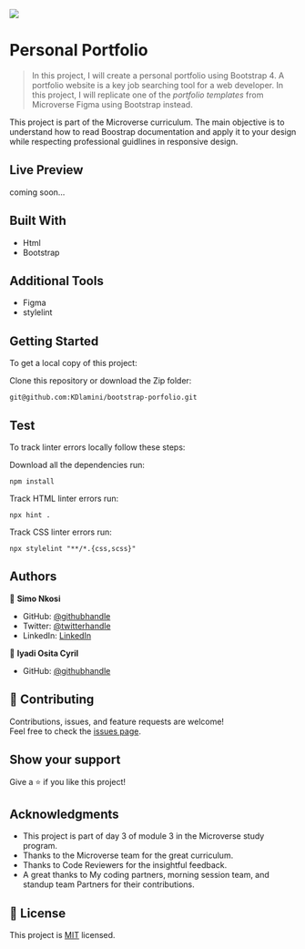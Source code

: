 ![](https://img.shields.io/badge/Microverse-blueviolet)

# Personal Portfolio

> In this project, I will create a personal portfolio using Bootstrap 4. A portfolio website is a key job searching tool for a web developer. In this project, I will replicate one of the *portfolio templates* from Microverse Figma using Bootstrap instead.

This project is part of the Microverse curriculum. The main objective is to understand how to read Boostrap documentation and apply it to your design while respecting professional guidlines in responsive design.

## Live Preview
coming soon...

## Built With

- Html
- Bootstrap

## Additional Tools

- Figma
- stylelint

## Getting Started

To get a local copy of this project:

Clone this repository or download the Zip folder:
```
git@github.com:KDlamini/bootstrap-porfolio.git
```  

## Test
To track linter errors locally follow these steps:  

Download all the dependencies run:
```
npm install
```
Track HTML linter errors run:
```
npx hint .
```
Track CSS linter errors run:
```
npx stylelint "**/*.{css,scss}"
```

## Authors

👤 **Simo Nkosi**

- GitHub: [@githubhandle](https://github.com/KDlamini)
- Twitter: [@twitterhandle](https://twitter.com/RealSimoNkosi)
- LinkedIn: [LinkedIn](https://www.linkedin.com/in/simo-nkosi-418523180/)

👤 **Iyadi Osita Cyril**

- GitHub: [@githubhandle](https://github.com/see-why)


## 🤝 Contributing

Contributions, issues, and feature requests are welcome!  
Feel free to check the [issues page](https://github.com/KDlamini/bootstrap-porfolio/issues).


## Show your support

Give a ⭐️ if you like this project!

## Acknowledgments

- This project is part of day 3 of module 3 in the Microverse study program.
- Thanks to the Microverse team for the great curriculum.
- Thanks to Code Reviewers for the insightful feedback.
- A great thanks to My coding partners, morning session team, and standup team Partners for their contributions.

## 📝 License

This project is [MIT](./MIT.md) licensed.
